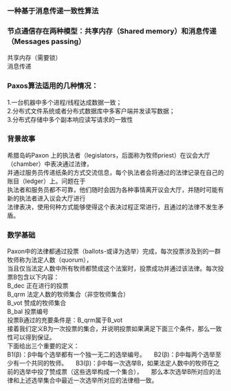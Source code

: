 ### 一种基于消息传递一致性算法    

### 节点通信存在两种模型：共享内存（Shared memory）和消息传递（Messages passing）    
共享内存（需要锁）    
消息传递    

### Paxos算法适用的几种情况：    
1.一台机器中多个进程/线程达成数据一致；    
2.分布式文件系统或者分布式数据库中多客户端并发读写数据；    
3.分布式存储中多个副本响应读写请求的一致性    

### 背景故事    
希腊岛屿Paxon 上的执法者（legislators，后面称为牧师priest）在议会大厅（chamber）中表决通过法律，    
并通过服务员传递纸条的方式交流信息，每个执法者会将通过的法律记录在自己的账目（ledger）上。问题在于    
执法者和服务员都不可靠，他们随时会因为各种事情离开议会大厅，并随时可能有新的执法者进入议会大厅进行    
法律表决，使用何种方式能够使得这个表决过程正常进行，且通过的法律不发生矛盾。    

### 数学基础    
Paxon中的法律都通过投票（ballots-或译为选举）完成，每次投票涉及到的一群牧师称为法定人数（quorum），    
当且仅当法定人数中所有牧师都赞成这个法案时，投票成功并通过该法律。每次投票B包含以下内容：    
B_dec 正在进行的投票    
B_qrm 法定人数的牧师集合（非空牧师集合）    
B_vot 赞成的牧师集合    
B_bal 投票编号    
投票B通过的充要条件是：B_qrm属于B_vot    
接着我们定义B为一次投票的集合，并说明投票如果满足下面三个条件，那么一致性可以得到保证。    
下面给出三个重要的定义：    
B1(β)：β中每个选举都有一个独一无二的选举编号。    
B2(β)：β中每两个选举至少有一个共同的牧师。    
B3(β)：β中每一次选举B，如果法定人数中的牧师在之前的选举中投了赞成票（这些选举构成一个集合），    
那么本次选举B所对应的法律和上述选举集合中最近一次选举所对应的法律相一致。    
